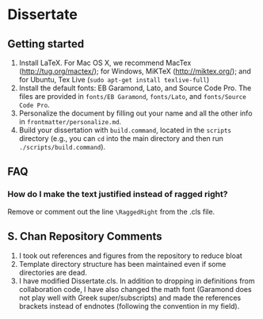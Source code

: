 # Dissertate

## Getting started
1. Install LaTeX. For Mac OS X, we recommend MacTex (http://tug.org/mactex/); for Windows, MiKTeX (http://miktex.org/); and for Ubuntu, Tex Live (`sudo apt-get install texlive-full`)
2. Install the default fonts: EB Garamond, Lato, and Source Code Pro. The files are provided in `fonts/EB Garamond`, `fonts/Lato`, and `fonts/Source Code Pro`.
3. Personalize the document by filling out your name and all the other info in `frontmatter/personalize.md`.
4. Build your dissertation with `build.command`, located in the `scripts` directory (e.g., you can `cd` into the main directory and then run `./scripts/build.command`).

## FAQ

### How do I make the text justified instead of ragged right?
Remove or comment out the line `\RaggedRight` from the .cls file.

## S. Chan Repository Comments
1.  I took out references and figures from the repository to reduce bloat
2.  Template directory structure has been maintained even if some directories are dead.
3.  I have modified Dissertate.cls.  In addition to dropping in definitions from collaboration code, I have also changed the math font (Garamond does not play well with Greek super/subscripts) and made the references brackets instead of endnotes (following the convention in my field).